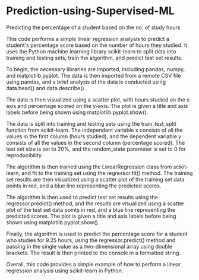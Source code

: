 # Prediction-using-Supervised-ML
Predicting the percentage of a student based on the no. of study hours

This code performs a simple linear regression analysis to predict a student's percentage score based on the number of hours they studied. It uses the Python machine learning library scikit-learn to split data into training and testing sets, train the algorithm, and predict test set results.

To begin, the necessary libraries are imported, including pandas, numpy, and matplotlib.pyplot. The data is then imported from a remote CSV file using pandas, and a brief analysis of the data is conducted using data.head() and data.describe().

The data is then visualized using a scatter plot, with hours studied on the x-axis and percentage scored on the y-axis. The plot is given a title and axis labels before being shown using matplotlib.pyplot.show().

The data is split into training and testing sets using the train_test_split function from scikit-learn. The independent variable x consists of all the values in the first column (hours studied), and the dependent variable y consists of all the values in the second column (percentage scored). The test set size is set to 20%, and the random_state parameter is set to 0 for reproducibility.

The algorithm is then trained using the LinearRegression class from scikit-learn, and fit to the training set using the regressor.fit() method. The training set results are then visualized using a scatter plot of the training set data points in red, and a blue line representing the predicted scores.

The algorithm is then used to predict test set results using the regressor.predict() method, and the results are visualized using a scatter plot of the test set data points in red, and a blue line representing the predicted scores. The plot is given a title and axis labels before being shown using matplotlib.pyplot.show().

Finally, the algorithm is used to predict the percentage score for a student who studies for 9.25 hours, using the regressor.predict() method and passing in the single value as a two-dimensional array using double brackets. The result is then printed to the console in a formatted string.

Overall, this code provides a simple example of how to perform a linear regression analysis using scikit-learn in Python.
